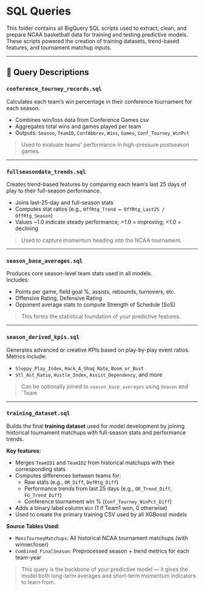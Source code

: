 # SQL Queries

This folder contains all BigQuery SQL scripts used to extract, clean, and prepare NCAA basketball data for training and testing predictive models. These scripts powered the creation of training datasets, trend-based features, and tournament matchup inputs.

---

## 📄 Query Descriptions

### `conference_tourney_records.sql`  
Calculates each team’s win percentage in their conference tournament for each season.  
- Combines win/loss data from Conference Games csv
- Aggregates total wins and games played per team
- Outputs: `Season`, `TeamID`, `ConfAbbrev`, `Wins`, `Games`, `Conf_Tourney_WinPct`  
> Used to evaluate teams' performance in high-pressure postseason games.

---

### `fullseasondata_trends.sql`  
Creates trend-based features by comparing each team’s last 25 days of play to their full-season performance.  
- Joins last-25-day and full-season stats
- Computes stat ratios (e.g., `OffRtg_Trend = OffRtg_Last25 / OffRtg_Season`)
- Values ~1.0 indicate steady performance; >1.0 = improving; <1.0 = declining  
> Used to capture momentum heading into the NCAA tournament.

---

### `season_base_averages.sql`  
Produces core season-level team stats used in all models.  
Includes:
- Points per game, field goal %, assists, rebounds, turnovers, etc.
- Offensive Rating, Defensive Rating
- Opponent average stats to compute Strength of Schedule (SoS)  
> This forms the statistical foundation of your predictive features.

---

### `season_derived_kpis.sql`  
Generates advanced or creative KPIs based on play-by-play event ratios.  
Metrics include:
- `Sloppy_Play_Index`, `Hack_A_Shaq_Rate`, `Boom_or_Bust`
- `Stl_Ast_Ratio`, `Hustle_Index`, `Assist_Dependency`, and more  
> Can be optionally joined to `season_base_averages` using `Season` and `Team

---

### `training_dataset.sql`

Builds the final **training dataset** used for model development by joining historical tournament matchups with full-season stats and performance trends.

**Key features:**
- Merges `TeamID1` and `TeamID2` from historical matchups with their corresponding stats
- Computes differences between teams for:
  - Raw stats (e.g., `OR_Diff`, `DefRtg_Diff`)
  - Performance trends from last 25 days (e.g., `OR_Trend_Diff`, `FG_Trend_Diff`)
  - Conference tournament win % (`Conf_Tourney_WinPct_Diff`)
- Adds a binary label column `Win` (1 if Team1 won, 0 otherwise)
- Used to create the primary training CSV used by all XGBoost models

**Source Tables Used:**
- `MensTourneyMatchups`: All historical NCAA tournament matchups (with winner/loser)
- `Combined_FinalSeason`: Preprocessed season + trend metrics for each team-year

> This query is the backbone of your predictive model — it gives the model both long-term averages and short-term momentum indicators to learn from.

